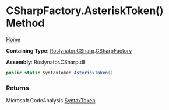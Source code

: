 # CSharpFactory\.AsteriskToken\(\) Method

[Home](../../../../README.md)

**Containing Type**: [Roslynator.CSharp](../../README.md)\.[CSharpFactory](../README.md)

**Assembly**: Roslynator\.CSharp\.dll

```csharp
public static SyntaxToken AsteriskToken()
```

### Returns

Microsoft\.CodeAnalysis\.[SyntaxToken](https://docs.microsoft.com/en-us/dotnet/api/microsoft.codeanalysis.syntaxtoken)

